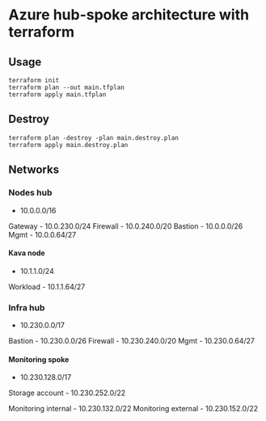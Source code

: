 # Azure hub-spoke architecture with terraform

## Usage

```
terraform init
terraform plan --out main.tfplan
terraform apply main.tfplan
```

## Destroy

```
terraform plan -destroy -plan main.destroy.plan
terraform apply main.destroy.plan
```

## Networks

### Nodes hub

- 10.0.0.0/16

Gateway - 10.0.230.0/24
Firewall - 10.0.240.0/20
Bastion - 10.0.0.0/26
Mgmt - 10.0.0.64/27

#### Kava node

- 10.1.1.0/24

Workload - 10.1.1.64/27

### Infra hub

- 10.230.0.0/17

Bastion - 10.230.0.0/26
Firewall - 10.230.240.0/20
Mgmt - 10.230.0.64/27

#### Monitoring spoke

- 10.230.128.0/17

Storage account - 10.230.252.0/22

Monitoring internal - 10.230.132.0/22
Monitoring external - 10.230.152.0/22
